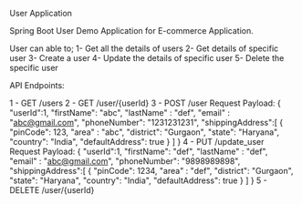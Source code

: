 User Application

Spring Boot User Demo Application for E-commerce Application.

User can able to;
  1- Get all the details of users
  2- Get details of specific user
  3- Create a user
  4- Update the details of specific user
  5- Delete the specific user

 API Endpoints:
 
 1 - GET /users
 2 - GET /user/{userId}
 3 - POST /user
   Request Payload:
   	{
	"userId":1,
	"firstName": "abc",
	"lastName" : "def",
	"email" : "abc@gmail.com",
	"phoneNumber": "1231231231",
	"shippingAddress":[
		{
			"pinCode": 123,
			"area" : "abc",
			"district": "Gurgaon",
			"state": "Haryana",
			"country": "India",
			"defaultAddress": true
		}
		]
	}
4 - PUT /update_user
	Request Payload:
	{
	"userId":1,
	"firstName": "def",
	"lastName" : "def",
	"email" : "abc@gmail.com",
	"phoneNumber": "9898989898",
	"shippingAddress":[
		{
			"pinCode": 1234,
			"area" : "def",
			"district": "Gurgaon",
			"state": "Haryana",
			"country": "India",
			"defaultAddress": true
		}
		]
	}
5 - DELETE /user/{userId}